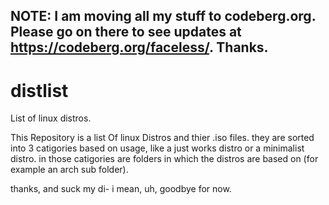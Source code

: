 ## NOTE: I am moving all my stuff to codeberg.org. Please go on there to see updates at https://codeberg.org/faceless/. Thanks.


# distlist

List of linux distros.

This Repository is a list Of linux Distros and thier .iso files. they are sorted into 3 catigories based on usage, like a just works distro or a minimalist distro. in those catigories are folders in which the distros are based on (for example an arch sub folder).

thanks, and suck my di- i mean, uh, goodbye for now.
